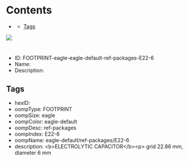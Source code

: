 



Contents
========

* [](#)
	* [Tags](#tags)
  
![][im]
# 

- ID: FOOTPRINT-eagle-eagle-default-ref-packages-E22-6
- Name: 
- Description: 

## Tags

- hexID: 
- oompType: FOOTPRINT
- oompSize: eagle
- oompColor: eagle-default
- oompDesc: ref-packages
- oompIndex: E22-6
- oompName: eagle-default/ref-packages/E22-6
- description: &lt;b&gt;ELECTROLYTIC CAPACITOR&lt;/b&gt;&lt;p&gt;&#xD;
grid 22.86 mm, diameter 6 mm



[im]: image.png
